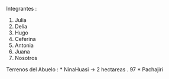 
Integrantes :

1. Julia
2. Delia
3. Hugo
4. Ceferina
5. Antonia
6. Juana
7. Nosotros

Terrenos del Abuelo :
	* NinaHuasi -> 2 hectareas . 97
	* Pachajiri
